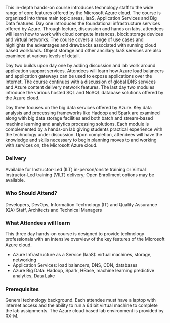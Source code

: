 <!-- Azure Foundation -->

This in-depth hands-on course introduces technology staff to the wide range of core features offered by the Microsoft Azure cloud. The course is organized into three main topic areas, IaaS, Application Services and Big Data features. Day one introduces the foundational infrastructure services offered by Azure. Through lecture, discussion and hands on labs, attendees will learn how to work with cloud compute instances, block storage devices and virtual networks. The course covers a range of use cases and highlights the advantages and drawbacks associated with running cloud based workloads. Object storage and other ancillary IaaS services are also examined at various levels of detail.

Day two builds upon day one by adding discussion and lab work around application support services. Attendees will learn how Azure load balancers and application gateways can be used to expose applications over the Internet. The course continues with a discussion of global DNS services and Azure content delivery network features. The last day two modules introduce the various hosted SQL and NoSQL database solutions offered by the Azure cloud.

Day three focuses on the big data services offered by Azure. Key data analysis and processing frameworks like Hadoop and Spark are examined along with big data storage facilities and both batch and stream-based machine learning and analytics processing solutions. Each module is complemented by a hands-on lab giving students practical experience with the technology under discussion. Upon completion, attendees will have the knowledge and skills necessary to begin planning moves to and working with services on, the Microsoft Azure cloud.


### Delivery

Available for Instructor-Led (ILT) in-person/onsite training or Virtual Instructor-Led training (VILT) delivery; Open Enrollment options may be available.


### Who Should Attend?

Developers, DevOps, Information Technology (IT) and Quality Assurance (QA) Staff, Architects and Technical Managers


### What Attendees will learn

This three day hands-on course is designed to provide technology professionals with an intensive overview of the key
features of the Microsoft Azure cloud.

- Azure Infrastructure as a Service (IaaS): virtual machines, storage, networking
- Application Services: load balancers, DNS, CDN, databases
- Azure Big Data: Hadoop, Spark, HBase, machine learning predictive analytics, Data Lake


### Prerequisites

General technology background. Each attendee must have a laptop with internet access and the ability to run a 64 bit
virtual machine to complete the lab assignments. The Azure cloud based lab environment is provided by RX-M.



